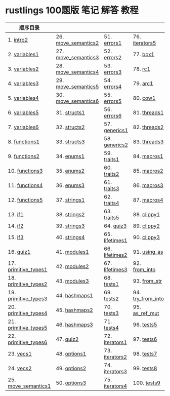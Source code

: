 
# rustlings 100题版 笔记 解答 教程

| 顺序目录 |     |       |       |
|------|------|------|------|
| 1. [intro2](/intro/intro2.md) | 26. [move_semantics2](/move_semantics/move_semantics2.md) | 51. [errors1](/error_handling/errors1.md) | 76. [iterators5](/iterators/iterators5.md)  |
| 2. [variables1](/variables/variables1.md) | 27. [move_semantics3](/move_semantics/move_semantics3.md) | 52. [errors2](/error_handling/errors2.md) | 77. [box1](/smart_pointers/box1.md)  |
| 3. [variables2](/variables/variables2.md) | 28. [move_semantics4](/move_semantics/move_semantics4.md) | 53. [errors3](/error_handling/errors3.md) | 78. [rc1](/smart_pointers/rc1.md)  |
| 4. [variables3](/variables/variables3.md) | 29. [move_semantics5](/move_semantics/move_semantics5.md) | 54. [errors4](/error_handling/errors4.md) | 79. [arc1](/smart_pointers/arc1.md)  |
| 5. [variables4](/variables/variables4.md) | 30. [move_semantics6](/move_semantics/move_semantics6.md) | 55. [errors5](/error_handling/errors5.md) | 80. [cow1](/smart_pointers/cow1.md)  |
| 6. [variables5](/variables/variables5.md) | 31. [structs1](/structs/structs1.md) | 56. [errors6](/error_handling/errors6.md) | 81. [threads1](/threads/threads1.md)  |
| 7. [variables6](/variables/variables6.md) | 32. [structs2](/structs/structs2.md) | 57. [generics1](/generics/generics1.md) | 82. [threads2](/threads/threads2.md)  |
| 8. [functions1](/functions/functions1.md) | 33. [structs3](/structs/structs3.md) | 58. [generics2](/generics/generics2.md) | 83. [threads3](/threads/threads3.md)  |
| 9. [functions2](/functions/functions2.md) | 34. [enums1](/enums/enums1.md) | 59. [traits1](/traits/traits1.md) | 84. [macros1](/macros/macros1.md)  |
| 10. [functions3](/functions/functions3.md) | 35. [enums2](/enums/enums2.md) | 60. [traits2](/traits/traits2.md) | 85. [macros2](/macros/macros2.md)  |
| 11. [functions4](/functions/functions4.md) | 36. [enums3](/enums/enums3.md) | 61. [traits3](/traits/traits3.md) | 86. [macros3](/macros/macros3.md)  |
| 12. [functions5](/functions/functions5.md) | 37. [strings1](/strings/strings1.md) | 62. [traits4](/traits/traits4.md) | 87. [macros4](/macros/macros4.md)  |
| 13. [if1](/if/if1.md) | 38. [strings2](/strings/strings2.md) | 63. [traits5](/traits/traits5.md) | 88. [clippy1](/clippy/clippy1.md)  |
| 14. [if2](/if/if2.md) | 39. [strings3](/strings/strings3.md) | 64. [quiz3](/quiz3.md) | 89. [clippy2](/clippy/clippy2.md)  |
| 15. [if3](/if/if3.md) | 40. [strings4](/strings/strings4.md) | 65. [lifetimes1](/lifetimes/lifetimes1.md) | 90. [clippy3](/clippy/clippy3.md)  |
| 16. [quiz1](/quiz1.md) | 41. [modules1](/modules/modules1.md) | 66. [lifetimes2](/lifetimes/lifetimes2.md) | 91. [using_as](/conversions/using_as.md)  |
| 17. [primitive_types1](/primitive_types/primitive_types1.md) | 42. [modules2](/modules/modules2.md) | 67. [lifetimes3](/lifetimes/lifetimes3.md) | 92. [from_into](/conversions/from_into.md)  |
| 18. [primitive_types2](/primitive_types/primitive_types2.md) | 43. [modules3](/modules/modules3.md) | 68. [tests1](/tests/tests1.md) | 93. [from_str](/conversions/from_str.md)  |
| 19. [primitive_types3](/primitive_types/primitive_types3.md) | 44. [hashmaps1](/hashmaps/hashmaps1.md) | 69. [tests2](/tests/tests2.md) | 94. [try_from_into](/conversions/try_from_into.md)  |
| 20. [primitive_types4](/primitive_types/primitive_types4.md) | 45. [hashmaps2](/hashmaps/hashmaps2.md) | 70. [tests3](/tests/tests3.md) | 95. [as_ref_mut](/conversions/as_ref_mut.md)  |
| 21. [primitive_types5](/primitive_types/primitive_types5.md) | 46. [hashmaps3](/hashmaps/hashmaps3.md) | 71. [tests4](/tests/tests4.md) | 96. [tests5](/tests/tests5.md)  |
| 22. [primitive_types6](/primitive_types/primitive_types6.md) | 47. [quiz2](/quiz2.md) | 72. [iterators1](/iterators/iterators1.md) | 97. [tests6](/tests/tests6.md)  |
| 23. [vecs1](/vecs/vecs1.md) | 48. [options1](/options/options1.md) | 73. [iterators2](/iterators/iterators2.md) | 98. [tests7](/tests/tests7.md)  |
| 24. [vecs2](/vecs/vecs2.md) | 49. [options2](/options/options2.md) | 74. [iterators3](/iterators/iterators3.md) | 99. [tests8](/tests/tests8.md)  |
| 25. [move_semantics1](/move_semantics/move_semantics1.md) | 50. [options3](/options/options3.md) | 75. [iterators4](/iterators/iterators4.md) | 100. [tests9](/tests/tests9.md)  |

